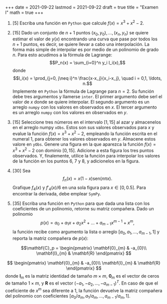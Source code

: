 +++
date      = 2021-09-22
lastmod   = 2021-09-22
draft     = true
title     = "Examen I"
math      = true
+++

1. [5] Escriba una función en `Python` que calcule $f(x) = x^3 + x^2 -2$.
2. [15] Dado un conjunto de $n+1$ puntos $(x_0,y_0), \ldots,(x_{n},y_{n})$ se quiere estimar el valor de $y(x)$ encontrando una curva que pase por todos los $n+1$ puntos, es decir, se quiere llevar a cabo una interpolación. La forma más simple de interpolar es por medio de un polinomio de grado $n$. Para esto acudimos a la fórmula de Lagrange: 
$$P_n(x) = \sum_{i=0}^n y_i l_i(x),$$
donde
$$l_i(x)  = \prod_{j=0, j\neq i}^n \frac{x-x_j}{x_i-x_j}, \quad i = 0,1, \ldots, n.$$
Implemente en `Python` la fórmula de Lagrange para $n =2$. Su función debe tres argumentos y llamerse `inter`. El primer argumento debe serl el valor de $x$ donde se quiere interpolar. El segundo argumento es un arreglo `numpy` con los valores en observados en $x$. El tercer argumento es un arreglo `numpy` con los valores en observados en $y$.

3. [15] Seleccione tres números en el intervalo $[1,15]$ al azar y almacenelos en el arreglo numpy `xObs`. Estos son sus valores observados para $x$ y evalue la función $f(x) = x^3 + x^2 -2$, empleando la función escrita en el numeral 1, para obtener los valores observados en $y$. Almacene estos valore en `yObs`. Genere una figura en la que aparezca la función $f(x) = x^3 + x^2 -2$ con dominio $[0,15]$. Adicione a esta figura los tres puntos observados. Y, finalemente, utilice la función para interpolar los valores de la función en los puntos 6, 7 y 8, y adicionelos en la figura. 

4. [30] Sea
$$f_n(x) = x(1-x)\mbox{sen}{(n \pi x)}.$$
Grafique $f_4(x)$ y $f'_4(x)/6$ en una sola figura para $x\in [0,0.5]$.  Para encontrar la derivada, debe emplear `SymPy`.

5. [35] Escriba una función en `Python` para que dada una lista con los coeficientes de un polinomio, retorne su matriz compañera.  Dado un polinomio
$$p(x) = a_0 + a_1x + a_2x^2 +\ldots + a_{m-1}x^{m-1}+ x^m, $$
la función recibe como argumento la lista o arreglo $[a_0, a_1,\ldots,a_{m-1},1]$ y reporta la matriz compañera de $p(x)$: 

$$\mathbf{C}_p = 
\begin{pmatrix}
\mathbf{0}_{m} & -a_{0}\\
\mathbf{I}_{m} & \mathbf{R}
\end{pmatrix}
$$

$$
\begin{pmatrix}
\mathbf{0}_{m} & -a_{0}\\
\mathbf{I}_{m} & \mathbf{R}
\end{pmatrix}
$$
donde $\mathbf{I}_m$ es la matriz identidad de tamaño $m\times m$, $\mathbf{0}_{m}$ es el vector de ceros de tamaño $1\times m$, y $\mathbf{R}$ es el vector $(-a_{1}, -a_{2}, \ldots, -a_{m-1} )^T$. En caso de que el coeficiente de $x^m$ sea diferente a 1, la función devuelve la matriz compañera del polinomio con coeficientes $[a_0/a_m, a_1/a_m,\ldots,a_{m-1}/a_m,1]$.

